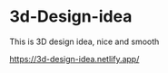 # 3d-Design-idea  

This is 3D design idea, nice and smooth             

https://3d-design-idea.netlify.app/
